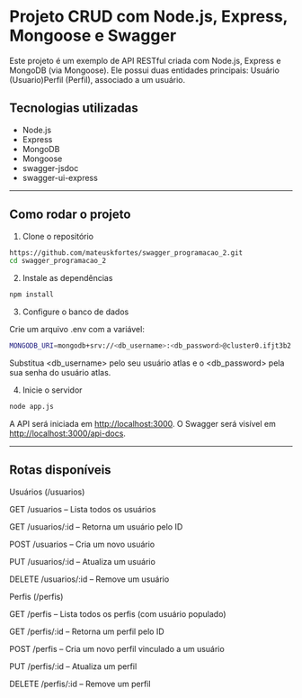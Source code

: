 # Projeto CRUD com Node.js, Express, Mongoose e Swagger

Este projeto é um exemplo de API RESTful criada com Node.js, Express e MongoDB (via Mongoose). Ele possui duas entidades principais: Usuário (Usuario)Perfil (Perfil), associado a um usuário.

## Tecnologias utilizadas

- Node.js
- Express
- MongoDB
- Mongoose
- swagger-jsdoc
- swagger-ui-express
---
## Como rodar o projeto

1. Clone o repositório

```bash
https://github.com/mateuskfortes/swagger_programacao_2.git
cd swagger_programacao_2
```

2. Instale as dependências

```bash
npm install
```
3. Configure o banco de dados

Crie um arquivo .env com a variável:
```bash
MONGODB_URI=mongodb+srv://<db_username>:<db_password>@cluster0.ifjt3b2.mongodb.net/
```
Substitua <db_username> pelo seu usuário atlas e o <db_password> pela sua senha do usuário atlas.

4. Inicie o servidor

```bash
node app.js
```
A API será iniciada em [http://localhost:3000](http://localhost:3000). 
O Swagger será visível em [http://localhost:3000/api-docs](http://localhost:3000/api-docs/).

---
## Rotas disponíveis

Usuários (/usuarios)

GET /usuarios – Lista todos os usuários

GET /usuarios/:id – Retorna um usuário pelo ID

POST /usuarios – Cria um novo usuário

PUT /usuarios/:id – Atualiza um usuário

DELETE /usuarios/:id – Remove um usuário

Perfis (/perfis)

GET /perfis – Lista todos os perfis (com usuário populado)

GET /perfis/:id – Retorna um perfil pelo ID

POST /perfis – Cria um novo perfil vinculado a um usuário

PUT /perfis/:id – Atualiza um perfil

DELETE /perfis/:id – Remove um perfil
